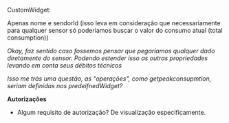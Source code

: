 CustomWidget:

Apenas nome e sendorId (isso leva em consideração que necessariamente para qualquer sensor só poderíamos buscar o valor do consumo atual (total consumption)) 

_Okay, faz sentido caso fossemos pensar que pegaríamos qualquer dado diretamente do sensor. Podendo estender isso as outras propriedades levando em conta seus débitos técnicos_

_Isso me trás uma questão, as "operações", como getpeakconsupmtion, seriam definidas nos predeifnedWidget?_

**Autorizações**
- Algum requisito de autorização? De visualização especificamente.